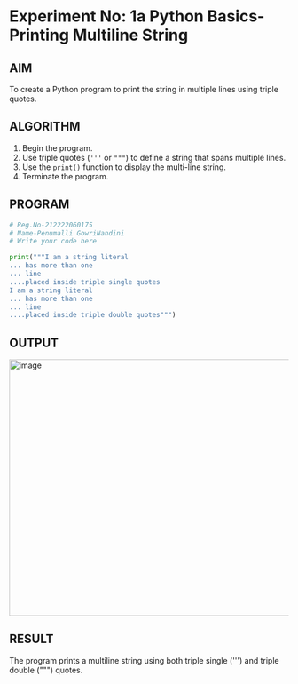# Experiment No: 1a Python Basics- Printing Multiline String

## AIM  
To create a Python program to print the string in multiple lines using triple quotes.

## ALGORITHM  
1. Begin the program.  
2. Use triple quotes (`'''` or `"""`) to define a string that spans multiple lines.  
3. Use the `print()` function to display the multi-line string.  
4. Terminate the program.

## PROGRAM
```python
# Reg.No-212222060175
# Name-Penumalli GowriNandini
# Write your code here

print("""I am a string literal
... has more than one
... line
....placed inside triple single quotes
I am a string literal
... has more than one
... line
....placed inside triple double quotes""")
```
## OUTPUT
<img width="1189" height="462" alt="image" src="https://github.com/user-attachments/assets/0db2c2be-beac-4c6a-b418-32ee29bca25b" />


## RESULT
The program prints a multiline string using both triple single (''') and triple double (""") quotes.

